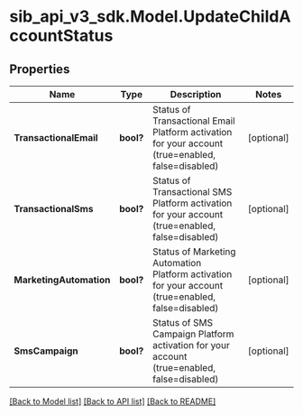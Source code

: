 # sib_api_v3_sdk.Model.UpdateChildAccountStatus
## Properties

Name | Type | Description | Notes
------------ | ------------- | ------------- | -------------
**TransactionalEmail** | **bool?** | Status of Transactional Email Platform activation for your account (true&#x3D;enabled, false&#x3D;disabled) | [optional] 
**TransactionalSms** | **bool?** | Status of Transactional SMS Platform activation for your account (true&#x3D;enabled, false&#x3D;disabled) | [optional] 
**MarketingAutomation** | **bool?** | Status of Marketing Automation Platform activation for your account (true&#x3D;enabled, false&#x3D;disabled) | [optional] 
**SmsCampaign** | **bool?** | Status of SMS Campaign Platform activation for your account (true&#x3D;enabled, false&#x3D;disabled) | [optional] 

[[Back to Model list]](../README.md#documentation-for-models) [[Back to API list]](../README.md#documentation-for-api-endpoints) [[Back to README]](../README.md)

